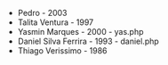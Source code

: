 
- Pedro - 2003 
- Talita Ventura - 1997
- Yasmin Marques - 2000 - yas.php
- Daniel Silva Ferrira - 1993 - daniel.php
- Thiago Verissimo - 1986

